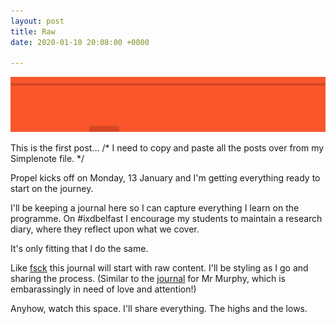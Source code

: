 ```yaml
---
layout: post
title: Raw
date: 2020-01-10 20:08:00 +0000

---
```

![The Simplest Tool](/uploads/simplest-tool.png)


This is the first post… /*  I need to copy and paste all the posts over from my Simplenote file. */

Propel kicks off on Monday, 13 January and I'm getting everything ready to start on the journey.

I'll be keeping a journal here so I can capture everything I learn on the programme. On #ixdbelfast I encourage my students to maintain a research diary, where they reflect upon what we cover.

It's only fitting that I do the same.

Like [fsck](https://fsck.mrmurphy.com) this journal will start with raw content. I'll be styling as I go and sharing the process. (Similar to the [journal](https://dev.mrmurphy.com/redesign/) for Mr Murphy, which is embarassingly in need of love and attention!)

Anyhow, watch this space. I'll share everything. The highs and the lows.